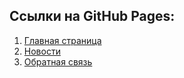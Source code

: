 

## Ссылки на GitHub Pages:

1. [Главная страница](https://maryiawq.github.io/aodnt/pages/main/main.html)
2. [Новости](https://maryiawq.github.io/aodnt/pages/news/news.html)
3. [Обратная связь](https://maryiawq.github.io/aodnt/pages/feedback/feedback.html)
